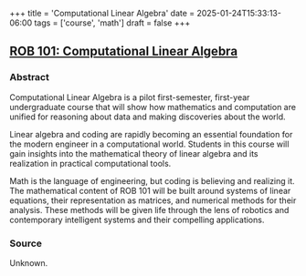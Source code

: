 +++
title = 'Computational Linear Algebra'
date = 2025-01-24T15:33:13-06:00
tags = ['course', 'math']
draft = false
+++

## [ROB 101: Computational Linear Algebra](https://robotics.umich.edu/academics/courses/course-offerings/rob101-fall-2020/)

### Abstract

Computational Linear Algebra is a pilot first-semester, first-year undergraduate course that will show how mathematics and computation are unified for reasoning about data and making discoveries about the world.

Linear algebra and coding are rapidly becoming an essential foundation for the modern engineer in a computational world.  Students in this course will gain insights into the mathematical theory of linear algebra and its realization in practical computational tools. 

Math is the language of engineering, but coding is believing and realizing it. The mathematical content of ROB 101 will be built around systems of linear equations, their representation as matrices, and numerical methods for their analysis. These methods will be given life through the lens of robotics and contemporary intelligent systems and their compelling applications.

### Source

Unknown.
